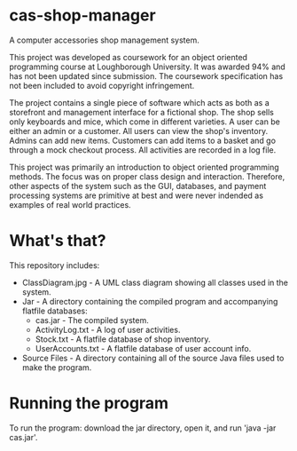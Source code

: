 # cas-shop-manager
A computer accessories shop management system. 

This project was developed as coursework for an object oriented programming course at Loughborough University. It was awarded 94% and has not been updated since submission. The coursework specification has not been included to avoid copyright infringement.

The project contains a single piece of software which acts as both as a storefront and management interface for a fictional shop. The shop sells only keyboards and mice, which come in different varieties. A user can be either an admin or a customer. All users can view the shop's inventory. Admins can add new items. Customers can add items to a basket and go through a mock checkout process. All activities are recorded in a log file.

This project was primarily an introduction to object oriented programming methods. The focus was on proper class design and interaction. Therefore, other aspects of the system such as the GUI, databases, and payment processing systems are primitive at best and were never indended as examples of real world practices.

# What's that?
This repository includes:
* ClassDiagram.jpg - A UML class diagram showing all classes used in the system.
* Jar - A directory containing the compiled program and accompanying flatfile databases:
  * cas.jar - The compiled system.
  * ActivityLog.txt - A log of user activities.
  * Stock.txt - A flatfile database of shop inventory.
  * UserAccounts.txt - A flatfile database of user account info.
* Source Files - A directory containing all of the source Java files used to make the program.

# Running the program
To run the program: download the jar directory, open it, and run 'java -jar cas.jar'.
